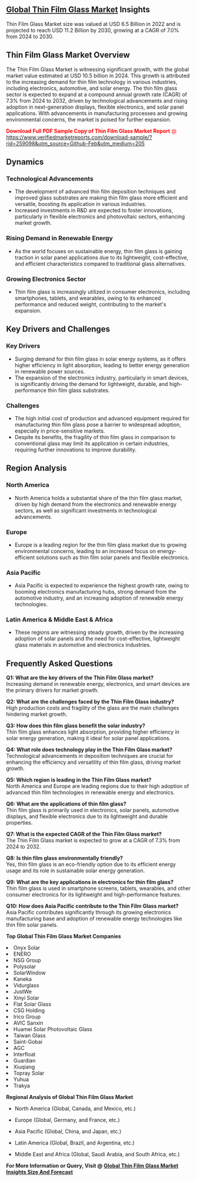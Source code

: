 <h2><a href="https://www.verifiedmarketreports.com/download-sample/?rid=259098&amp;utm_source=Github&amp;utm_medium=205" target="_blank">Global Thin Film Glass Market</a> Insights</h2><p>Thin Film Glass Market size was valued at USD 6.5 Billion in 2022 and is projected to reach USD 11.2 Billion by 2030, growing at a CAGR of 7.0% from 2024 to 2030.</p><p> <h2>Thin Film Glass Market Overview</h2> <p>The Thin Film Glass Market is witnessing significant growth, with the global market value estimated at USD 10.5 billion in 2024. This growth is attributed to the increasing demand for thin film technology in various industries, including electronics, automotive, and solar energy. The thin film glass sector is expected to expand at a compound annual growth rate (CAGR) of 7.3% from 2024 to 2032, driven by technological advancements and rising adoption in next-generation displays, flexible electronics, and solar panel applications. With advancements in manufacturing processes and growing environmental concerns, the market is poised for further expansion.</p> <p><p><span class=""><span style="color: #ff0000;"><strong>Download Full PDF Sample Copy of Thin Film Glass Market Report</strong> @ </span><a href="https://www.verifiedmarketreports.com/download-sample/?rid=259098&amp;utm_source=Github-Feb&amp;utm_medium=205" target="_blank">https://www.verifiedmarketreports.com/download-sample/?rid=259098&amp;utm_source=Github-Feb&amp;utm_medium=205</a></span></p></p> <h2>Dynamics</h2> <h3>Technological Advancements</h3> <ul> <li>The development of advanced thin film deposition techniques and improved glass substrates are making thin film glass more efficient and versatile, boosting its application in various industries.</li> <li>Increased investments in R&D are expected to foster innovations, particularly in flexible electronics and photovoltaic sectors, enhancing market growth.</li> </ul> <h3>Rising Demand in Renewable Energy</h3> <ul> <li>As the world focuses on sustainable energy, thin film glass is gaining traction in solar panel applications due to its lightweight, cost-effective, and efficient characteristics compared to traditional glass alternatives.</li> </ul> <h3>Growing Electronics Sector</h3> <ul> <li>Thin film glass is increasingly utilized in consumer electronics, including smartphones, tablets, and wearables, owing to its enhanced performance and reduced weight, contributing to the market's expansion.</li> </ul> <h2>Key Drivers and Challenges</h2> <h3>Key Drivers</h3> <ul> <li>Surging demand for thin film glass in solar energy systems, as it offers higher efficiency in light absorption, leading to better energy generation in renewable power sources.</li> <li>The expansion of the electronics industry, particularly in smart devices, is significantly driving the demand for lightweight, durable, and high-performance thin film glass substrates.</li> </ul> <h3>Challenges</h3> <ul> <li>The high initial cost of production and advanced equipment required for manufacturing thin film glass pose a barrier to widespread adoption, especially in price-sensitive markets.</li> <li>Despite its benefits, the fragility of thin film glass in comparison to conventional glass may limit its application in certain industries, requiring further innovations to improve durability.</li> </ul> <h2>Region Analysis</h2> <h3>North America</h3> <ul> <li>North America holds a substantial share of the thin film glass market, driven by high demand from the electronics and renewable energy sectors, as well as significant investments in technological advancements.</li> </ul> <h3>Europe</h3> <ul> <li>Europe is a leading region for the thin film glass market due to growing environmental concerns, leading to an increased focus on energy-efficient solutions such as thin film solar panels and flexible electronics.</li> </ul> <h3>Asia Pacific</h3> <ul> <li>Asia Pacific is expected to experience the highest growth rate, owing to booming electronics manufacturing hubs, strong demand from the automotive industry, and an increasing adoption of renewable energy technologies.</li> </ul> <h3>Latin America & Middle East & Africa</h3> <ul> <li>These regions are witnessing steady growth, driven by the increasing adoption of solar panels and the need for cost-effective, lightweight glass materials in automotive and electronics industries.</li> </ul> <h2>Frequently Asked Questions</h2> <p><strong>Q1: What are the key drivers of the Thin Film Glass market?</strong><br>Increasing demand in renewable energy, electronics, and smart devices are the primary drivers for market growth.</p> <p><strong>Q2: What are the challenges faced by the Thin Film Glass industry?</strong><br>High production costs and fragility of the glass are the main challenges hindering market growth.</p> <p><strong>Q3: How does thin film glass benefit the solar industry?</strong><br>Thin film glass enhances light absorption, providing higher efficiency in solar energy generation, making it ideal for solar panel applications.</p> <p><strong>Q4: What role does technology play in the Thin Film Glass market?</strong><br>Technological advancements in deposition techniques are crucial for enhancing the efficiency and versatility of thin film glass, driving market growth.</p> <p><strong>Q5: Which region is leading in the Thin Film Glass market?</strong><br>North America and Europe are leading regions due to their high adoption of advanced thin film technologies in renewable energy and electronics.</p> <p><strong>Q6: What are the applications of thin film glass?</strong><br>Thin film glass is primarily used in electronics, solar panels, automotive displays, and flexible electronics due to its lightweight and durable properties.</p> <p><strong>Q7: What is the expected CAGR of the Thin Film Glass market?</strong><br>The Thin Film Glass market is expected to grow at a CAGR of 7.3% from 2024 to 2032.</p> <p><strong>Q8: Is thin film glass environmentally friendly?</strong><br>Yes, thin film glass is an eco-friendly option due to its efficient energy usage and its role in sustainable solar energy generation.</p> <p><strong>Q9: What are the key applications in electronics for thin film glass?</strong><br>Thin film glass is used in smartphone screens, tablets, wearables, and other consumer electronics for its lightweight and high-performance features.</p> <p><strong>Q10: How does Asia Pacific contribute to the Thin Film Glass market?</strong><br>Asia Pacific contributes significantly through its growing electronics manufacturing base and adoption of renewable energy technologies like thin film solar panels.</p> </p><p><strong>Top Global Thin Film Glass Market Companies</strong></p><div data-test-id=""><p><li>Onyx Solar</li><li> ENERO</li><li> NSG Group</li><li> Polysolar</li><li> SolarWindow</li><li> Kaneka</li><li> Vidurglass</li><li> JustWe</li><li> Xinyi Solar</li><li> Flat Solar Glass</li><li> CSG Holding</li><li> Irico Group</li><li> AVIC Sanxin</li><li> Huamei Solar Photovoltaic Glass</li><li> Taiwan Glass</li><li> Saint-Gobai</li><li> AGC</li><li> Interfloat</li><li> Guardian</li><li> Xiuqiang</li><li> Topray Solar</li><li> Yuhua</li><li> Trakya</li></p><div><strong>Regional Analysis of&nbsp;Global Thin Film Glass Market</strong></div><ul><li dir="ltr"><p dir="ltr">North America&nbsp;(Global, Canada, and Mexico, etc.)</p></li><li dir="ltr"><p dir="ltr">Europe (Global, Germany, and France, etc.)</p></li><li dir="ltr"><p dir="ltr">Asia Pacific&nbsp;(Global, China, and Japan, etc.)</p></li><li dir="ltr"><p dir="ltr">Latin America&nbsp;(Global, Brazil, and Argentina, etc.)</p></li><li dir="ltr">Middle East and Africa&nbsp;(Global, Saudi Arabia, and South Africa, etc.)</li></ul><p><strong>For More Information or Query, Visit @&nbsp;</strong><strong><a href="https://www.verifiedmarketreports.com/product/thin-film-glass-market/?utm_source=Github&amp;utm_medium=205" target="_blank">Global Thin Film Glass Market Insights Size And Forecast</a></strong></p></div>
